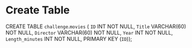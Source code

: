 # Create Table 

CREATE TABLE `challenge`.`movies` (
  `ID` INT NOT NULL,
  `Title` VARCHAR(60) NOT NULL,
  `Director` VARCHAR(60) NOT NULL,
  `Year` INT NOT NULL,
  `Length_minutes` INT NOT NULL,
  PRIMARY KEY (`ID`));
